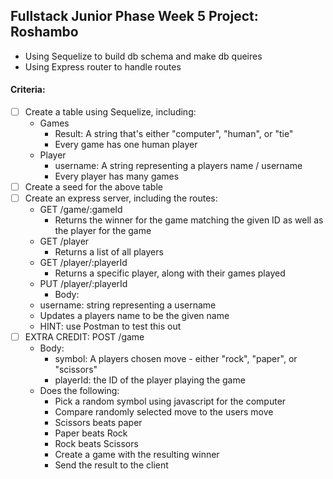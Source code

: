 ## Fullstack Junior Phase Week 5 Project: Roshambo
- Using Sequelize to build db schema and make db queires
- Using Express router to handle routes

#### Criteria:
- [ ] Create a table using Sequelize, including:
    - Games
        - Result: A string that's either "computer", "human", or "tie"
        - Every game has one human player
    - Player
        - username: A string representing a players name / username
        - Every player has many games
- [ ] Create a seed for the above table
- [ ] Create an express server, including the routes:
    - GET /game/:gameId
        - Returns the winner for the game matching the given ID as well as the player for the game
    - GET /player
        - Returns a list of all players
    - GET /player/:playerId
        - Returns a specific player, along with their games played
    - PUT /player/:playerId
        - Body:
    - username: string representing a username
    - Updates a players name to be the given name
    - HINT: use Postman to test this out
- [ ] EXTRA CREDIT: POST /game
    - Body:
        - symbol: A players chosen move - either "rock", "paper", or "scissors"
        - playerId: the ID of the player playing the game
    - Does the following:
        - Pick a random symbol using javascript for the computer
        - Compare randomly selected move to the users move
        - Scissors beats paper
        - Paper beats Rock
        - Rock beats Scissors
        - Create a game with the resulting winner
        - Send the result to the client
